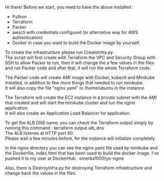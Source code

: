 Hi there!
Before we start, you need to have the above installed : 
- Python
- Terraform
- Packer
- awscli with credentials configured (or alternative way for AWS authentication) 
- Docker in case you want to build the Docker image by yourself.
  
To create the infrastructure please run CreateInfra.py .  
The script will first create with Terraform the VPC and Security Group with SSH to allow Packer to run, then it will change the a few values in the files and run Packer code and after that, it will run the whole Terraform code.  
  
The Packer code will create AMI image with Docker, kubectl and Minikube installed, in addition to few more things that needed to run minikube.  
It will also copy the file "nginx.yaml" to /home/ubuntu in the instance.  
  
The Terraform will create the EC2 instance in a private subnet with the AMI that created and will start the minikube cluster and run the nginx application.  
It will also create an Application Load Balancer for application.  
  
To get the ALB DNS name, you can check the Terraform output simply by running this command : terraform output alb_dns  
The ALB listenes at HTTP port 80.  
Please wait a few minutes before, for the instance will initialize completely.  
  
In the nginx directory you can see the nginx.yaml file used by minikube and the Dockerfile, index.html that has been used to build the docker image. I've pushed it to my user at DockerHub : omerba1000/yo-nginx  
  
Also, there is DestroyInfra.py for destroying Terraform infrastructure and change back the values in the files.

